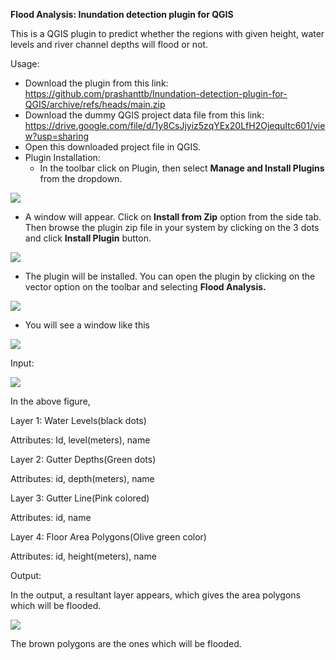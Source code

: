 ﻿**Flood Analysis: Inundation detection plugin for QGIS**

This is a QGIS plugin to predict whether the regions with given height, water levels and river channel depths will flood or not.

Usage:

- Download the plugin from this link: <https://github.com/prashanttb/Inundation-detection-plugin-for-QGIS/archive/refs/heads/main.zip>
- Download the dummy QGIS project data file from this link: <https://drive.google.com/file/d/1y8CsJjyiz5zqYEx20LfH2OjequItc601/view?usp=sharing>
- Open this downloaded project file in QGIS.
- Plugin Installation:
  - In the toolbar click on Plugin, then select **Manage and Install Plugins** from the dropdown.

![](img/Aspose.Words.9aec7793-a6fd-4655-bf0f-df5a2c165947.001.png)

- A window will appear. Click on **Install from Zip** option from the side tab. Then browse the plugin zip file in your system by clicking on the 3 dots and click **Install Plugin** button.

![](img/Aspose.Words.9aec7793-a6fd-4655-bf0f-df5a2c165947.002.png)

- The plugin will be installed. You can open the plugin by clicking on the vector option on the toolbar and selecting **Flood Analysis.** 

![](img/Aspose.Words.9aec7793-a6fd-4655-bf0f-df5a2c165947.003.png)

- You will see a window like this

![](img/Aspose.Words.9aec7793-a6fd-4655-bf0f-df5a2c165947.004.png)

Input:

![](img/Aspose.Words.9aec7793-a6fd-4655-bf0f-df5a2c165947.005.png)

In the above figure,

Layer 1: Water Levels(black dots)

Attributes: Id, level(meters), name

Layer 2: Gutter Depths(Green dots)

Attributes: id, depth(meters), name

Layer 3: Gutter Line(Pink colored)

Attributes: id, name

Layer 4: Floor Area Polygons(Olive green color)

Attributes: id, height(meters), name

Output:

In the output, a resultant layer appears, which gives the area polygons which will be flooded.

![](img/Aspose.Words.9aec7793-a6fd-4655-bf0f-df5a2c165947.006.png)

The brown polygons are the ones which will be flooded. 
